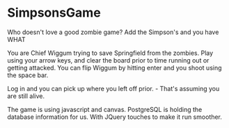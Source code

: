 # SimpsonsGame
<p>Who doesn't love a good zombie game? Add the Simpson's and you have WHAT</p>

<p>You are Chief Wiggum trying to save Springfield from the zombies. Play using your arrow keys, and clear the board prior to time running out or getting attacked. You can flip Wiggum by hitting enter and you shoot using the space bar. 

Log in and you can pick up where you left off prior. - That's assuming you are still alive.

The game is using javascript and canvas. PostgreSQL is holding the database information for us. With JQuery touches to make it run smoother. 
